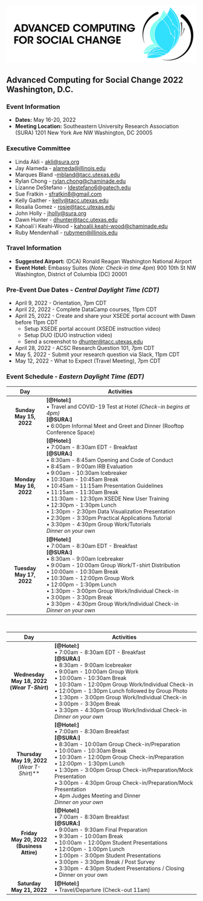 ![ASCS Header](assets/logo/ACSC-Horizontal%402x-100.jpg)
## Advanced Computing for Social Change 2022 Washington, D.C.

### Event Information
* **Dates:** May 16-20, 2022
* **Meeting Location:** 
    Southeastern University Research Association (SURA) 
    1201 New York Ave NW
    Washington, DC 20005

### Executive Committee

* Linda Akli - [akli@sura.org](mailto:akli@sura.org?subject=[ACSC22-DC])
* Jay Alameda - [alameda@illinois.edu](mailto:alameda@illinois.edu?subject=[ACSC22-DC])
* Marques Bland -[mbland@tacc.utexas.edu](mailto:mbland@tacc.utexas.edu?subject=[ACSC22-DC])
* Rylan Chong - [rylan.chong@chaminade.edu](mailto:rylan.chong@chaminade.edu?subject=[ACSC22-DC])
* Lizanne DeStefano - [ldestefano6@gatech.edu](mailto:ldestefano6@gatech.edu?subject=[ACSC22-DC])
* Sue Fratkin - [sfratkin8@gmail.com](mailto:sfratkin8@gmail.com?subject=[ACSC22-DC])
* Kelly Gaither - [kelly@tacc.utexas.edu](mailto:kelly@tacc.utexas.edu?subject=[ACSC22-DC])
* Rosalia Gomez - [rosie@tacc.utexas.edu](mailto:rosie@tacc.utexas.edu?subject=[ACSC22-DC])
* John Holly - [jholly@sura.org](mailto:jholly@sura.org?subject=[ACSC22-DC])
* Dawn Hunter - [dhunter@tacc.utexas.edu](mailto:dhunter@tacc.utexas.edu?subject=[ACSC22-DC])
* Kahoali`i Keahi-Wood - [kahoalii.keahi-wood@chaminade.edu](mailto:kahoalii.keahi-wood@chaminade.edu?subject=[ACSC22-DC])
* Ruby Mendenhall - [rubymen@illinois.edu](mailto:rubymen@illinois.edu?subject=[ACSC22-DC])



### Travel Information
* **Suggested Airport:** (DCA) Ronald Reagan Washington National Airport
* **Event Hotel:**
    Embassy Suites (_Note: Check-in time 4pm_)
    900 10th St NW
    Washington, District of Columbia (DC) 20001
    
### Pre-Event Due Dates - _Central Daylight Time (CDT)_
* April 9, 2022 -  Orientation, 7pm CDT
* April 22, 2022 -  Complete DataCamp courses, 11pm CDT
* April 25, 2022 - Create and share your XSEDE portal account with Dawn before 11pm CDT
  * Setup XSEDE portal account (XSEDE instruction video)
  * Setup DUO (DUO instruction video)
  * Send a screenshot to dhunter@tacc.utexas.edu
* April 28, 2022 - ACSC Research Question 101, 7pm CDT
* May 5, 2022 - Submit your research question via Slack, 11pm CDT
* May 12, 2022 - What to Expect (Travel Meeting), 7pm CDT



### Event Schedule - _Eastern Daylight Time (EDT)_

| Day | Activities |
|:-----------:|-------------------------------------------------------|
| **Sunday <br> May 15, 2022** | **[@Hotel:]** <br> • Travel and COVID-19 Test at Hotel _(Check-in begins at 4pm)_  <br> **[@SURA:]** <br> • 6:00pm  Informal Meet and Greet and Dinner (Rooftop Conference Space) |
| **Monday <br> May 16, 2022** | **[@Hotel:]** <br> • 7:00am - 8:30am EDT - Breakfast <br>  **[@SURA:]** <br> • 8:30am - 8:45am  Opening and Code of Conduct <br>• 8:45am - 9:00am	IRB Evaluation <br> • 9:00am - 10:30am Icebreaker <br> • 10:30am - 10:45am	Break<br> • 10:45am - 11:15am	Presentation Guidelines <br> • 11:15am - 11:30am Break <br> • 11:30am - 12:30pm	XSEDE New User Training <br> • 12:30pm - 1:30pm Lunch <br> • 1:30pm - 2:30pm Data Visualization Presentation <br> • 2:30pm - 3:30pm	Practical Applications Tutorial <br> • 3:30pm - 4:30pm Group Work/Tutorials <br> _Dinner on your own_ |
| **Tuesday <br> May 17, 2022** | **[@Hotel:]** <br> • 7:00am - 8:30am EDT - Breakfast <br>  **[@SURA:]** <br> • 8:30am - 9:00am Icebreaker <br> • 9:00am - 10:00am	Group Work/T-shirt Distribution <br> • 10:00am - 10:30am Break <br> • 10:30am - 12:00pm	Group Work <br> • 12:00pm - 1:30pm	Lunch <br> • 1:30pm - 3:00pm Group Work/Individual Check-in <br> • 3:00pm - 3:30pm Break <br> • 3:30pm - 4:30pm	Group Work/Individual Check-in <br> _Dinner on your own_ |

<br>

| Day | Activities |
|:-----------:|-------------------------------------------------------|
| **Wednesday <br> May 18, 2022 <br> (_Wear T-Shirt_)** | **[@Hotel:]** <br> • 7:00am - 8:30am EDT - Breakfast <br>  **[@SURA:]** <br> • 8:30am - 9:00am Icebreaker <br> • 9:00am - 10:00am	Group Work <br> • 10:00am - 10:30am	Break <br> • 10:30am - 12:00pm	Group Work/Individual Check-in <br> • 12:00pm - 1:30pm	Lunch followed by Group Photo <br> • 1:30pm - 3:00pm Group Work/Individual Check-in <br> • 3:00pm - 3:30pm	Break <br> • 3:30pm - 4:30pm Group Work/Individual Check-in <br> _Dinner on your own_ |
| **Thursday <br> May 19, 2022** <br> (_Wear T-Shirt_)** | **[@Hotel:]** <br> • 7:00am - 8:30am Breakfast <br> **[@SURA:]** <br> • 8:30am - 10:00am Group Check-in/Preparation <br> • 10:00am - 10:30am	Break <br> • 10:30am - 12:00pm Group Check-in/Preparation <br> • 12:00pm - 1:30pm Lunch <br> • 1:30pm - 3:00pm Group Check-in/Preparation/Mock Presentation <br> • 3:00pm - 4:30pm Group Check-in/Preparation/Mock Presentation <br> • 4pm Judges Meeting and Dinner <br> _Dinner on your own_ |
| **Friday <br> May 20, 2022 <br> (Business Attire)** | **[@Hotel:]** <br> • 7:00am - 8:30am Breakfast <br> **[@SURA:]** <br>• 9:00am - 9:30am Final Preparation <br> • 9:30am - 10:00am Break <br> • 10:00am - 12:00pm	Student Presentations <br>• 12:00pm - 1:00pm Lunch <br>• 1:00pm - 3:00pm Student Presentations <br>• 3:00pm - 3:30pm Break / Post Survey <br> • 3:30pm - 4:30pm	Student Presentations / Closing <br> • Dinner on your own |
| **Saturday <br> May 21, 2022** | **[@Hotel:]** <br> • Travel/Departure (Check-out 11am) |



  

